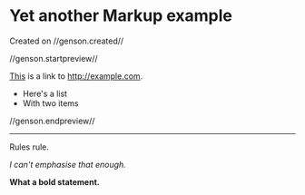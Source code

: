 # Yet another Markup example

Created on //genson.created//

//genson.startpreview//

[This](http://www.example.com) is a link to <http://example.com>.

* Here's a list
* With two items

//genson.endpreview//

---

Rules rule.

*I can't emphasise that enough.*

**What a bold statement.**